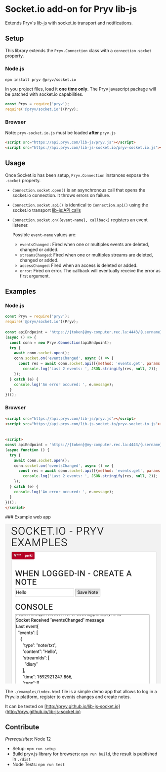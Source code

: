 # Socket.io add-on for Pryv lib-js

Extends Pryv's [lib-js](https://github.com/pryv/lib-js) with socket.io transport and notifications.

## Setup

This library extends the `Pryv.Connection` class with a `connection.socket` property.

### Node.js

`npm install pryv @pryv/socket.io`

In you project files, load it **one time only**. The Pryv javascript package will be patched with socket.io capabilities.

```javascript
const Pryv = require('pryv');
require('@pryv/socket.io')(Pryv);
```

### Browser

Note: `pryv-socket.io.js` must be loaded **after** `pryv.js`


```html
<script src="https://api.pryv.com/lib-js/pryv.js"></script>
<script src="https://api.pryv.com/lib-js-socket.io/pryv-socket.io.js"></script>
```

## Usage

Once Socket.io has been setup, `Pryv.Connection` instances expose the `.socket` property.

- `Connection.socket.open()` is an asynchronous call that opens the socket.io connection. It throws errors on failure.

- `Connection.socket.api()` is identical to `Connection.api()` using the socket.io transport [lib-js:API calls](https://github.com/pryv/lib-js#api-calls)

- `Connection.socket.on({event-name}, callback)` registers an event listener.

  Possible `event-name` values are:

  - `eventsChanged` :  Fired when one or multiples events are deleted, changed or added.
  - `streamsChanged`: Fired when one or multiples streams are deleted, changed or added.
  - `accessChanged`: Fired when an access is deleted or added.
  - `error`: Fired on error. The callback will eventually receive the error as first argument.

## Examples

### Node.js

```javascript
const Pryv = require('pryv');
require('@pryv/socket.io')(Pryv);

const apiEndpoint = 'https://{token}@my-computer.rec.la:4443/{username}/';
(async () => { 
  const conn = new Pryv.Connection(apiEndpoint);
  try {
    await conn.socket.open();
    conn.socket.on('eventsChanged', async () => {
      const res = await conn.socket.api([{method: 'events.get', params: {limit: 2}}]);
    	console.log('Last 2 events: ', JSON.stringify(res, null, 2));
    });
  } catch (e) {
    console.log('An error occured: ', e.message);
  }
})();
```

### Browser

```html
<script src="https://api.pryv.com/lib-js/pryv.js"></script>
<script src="https://api.pryv.com/lib-js-socket.io/pryv-socket.io.js"></script>


<script>
const apiEndpoint = 'https://{token}@my-computer.rec.la:4443/{username}/';
(async function () { 
  try {
    await conn.socket.open();
    conn.socket.on('eventsChanged', async () => {
      const res = await conn.socket.api([{method: 'events.get', params: {limit: 2}}]);
    	console.log('Last 2 events: ', JSON.stringify(res, null, 2));
    });
  } catch (e) {
    console.log('An error occured: ', e.message);
  }
})();
</script>
```

### Example web app

![ScreenShot](https://raw.githubusercontent.com/pryv/lib-js-socket.io/master/examples/screenshot.png?token=AAD5VZQM3SJFWJBYWSKCD6S67NFAK)

The `./examples/index.html` file is a simple demo app that allows to log in a Pryv.io platform, register to events changes and create notes. 

It can be tested on [http://pryv.github.io/lib-js-socket.io](http://pryv.github.io/lib-js-socket.io) 

## Contribute

*Prerequisites*: Node 12

- Setup: `npm run setup`
- Build pryv.js library for browsers: `npm run build`, the result is published in `./dist`
- Node Tests: `npm run test`

